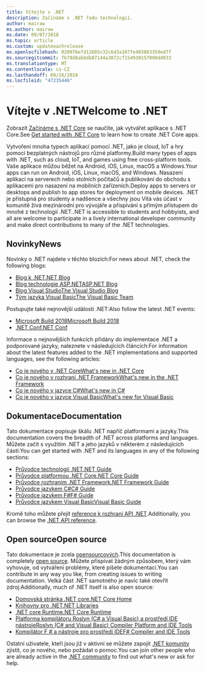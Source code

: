 ```yaml
---
title: Vítejte v .NET
description: Začínáme s .NET řadu technologií.
author: mairaw
ms.author: mairaw
ms.date: 09/07/2018
ms.topic: article
ms.custom: updateeachrelease
ms.openlocfilehash: 020976efd12685c32c6d3a107fe403883359ed7f
ms.sourcegitcommit: fb78d8abbdb87144a3872cf154930157090dd933
ms.translationtype: MT
ms.contentlocale: cs-CZ
ms.lasthandoff: 09/26/2018
ms.locfileid: "47235446"
---
```

# <a name="welcome-to-net"></a><span data-ttu-id="aaddb-103">Vítejte v .NET</span><span class="sxs-lookup"><span data-stu-id="aaddb-103">Welcome to .NET</span></span>

<span data-ttu-id="aaddb-104">Zobrazit [Začínáme s .NET Core](core/get-started.md) se naučíte, jak vytvářet aplikace s .NET Core.</span><span class="sxs-lookup"><span data-stu-id="aaddb-104">See [Get started with .NET Core](core/get-started.md) to learn how to create .NET Core apps.</span></span>

<span data-ttu-id="aaddb-105">Vytvoření mnoha typech aplikací pomocí .NET, jako je cloud, IoT a hry pomocí bezplatných nástrojů pro různé platformy.</span><span class="sxs-lookup"><span data-stu-id="aaddb-105">Build many types of apps with .NET, such as cloud, IoT, and games using free cross-platform tools.</span></span> <span data-ttu-id="aaddb-106">Vaše aplikace můžou běžet na Android, iOS, Linux, macOS a Windows.</span><span class="sxs-lookup"><span data-stu-id="aaddb-106">Your apps can run on Android, iOS, Linux, macOS, and Windows.</span></span> <span data-ttu-id="aaddb-107">Nasazení aplikací na serverech nebo stolních počítačů a publikování do obchodu s aplikacemi pro nasazení na mobilních zařízeních.</span><span class="sxs-lookup"><span data-stu-id="aaddb-107">Deploy apps to servers or desktops and publish to app stores for deployment on mobile devices.</span></span> <span data-ttu-id="aaddb-108">.NET je přístupná pro studenty a nadšence a všechny jsou Vítá vás účast v komunitě živá mezinárodní pro vývojáře a přispívání s přímým přístupem do mnohé z technologií .NET.</span><span class="sxs-lookup"><span data-stu-id="aaddb-108">.NET is accessible to students and hobbyists, and all are welcome to participate in a lively international developer community and make direct contributions to many of the .NET technologies.</span></span>

## <a name="news"></a><span data-ttu-id="aaddb-109">Novinky</span><span class="sxs-lookup"><span data-stu-id="aaddb-109">News</span></span>

<span data-ttu-id="aaddb-110">Novinky o .NET najdete v těchto blozích:</span><span class="sxs-lookup"><span data-stu-id="aaddb-110">For news about .NET, check the following blogs:</span></span>

- [<span data-ttu-id="aaddb-111">Blog k .NET</span><span class="sxs-lookup"><span data-stu-id="aaddb-111">.NET Blog</span></span>](https://blogs.msdn.microsoft.com/dotnet/)
- [<span data-ttu-id="aaddb-112">Blog technologie ASP.NET</span><span class="sxs-lookup"><span data-stu-id="aaddb-112">ASP.NET Blog</span></span>](https://blogs.msdn.microsoft.com/webdev/)
- [<span data-ttu-id="aaddb-113">Blog Visual Studio</span><span class="sxs-lookup"><span data-stu-id="aaddb-113">The Visual Studio Blog</span></span>](https://blogs.msdn.microsoft.com/visualstudio/)
- [<span data-ttu-id="aaddb-114">Tým jazyka Visual Basic</span><span class="sxs-lookup"><span data-stu-id="aaddb-114">The Visual Basic Team</span></span>](https://blogs.msdn.microsoft.com/vbteam/)

<span data-ttu-id="aaddb-115">Postupujte také nejnovější události .NET:</span><span class="sxs-lookup"><span data-stu-id="aaddb-115">Also follow the latest .NET events:</span></span>

- [<span data-ttu-id="aaddb-116">Microsoft Build 2018</span><span class="sxs-lookup"><span data-stu-id="aaddb-116">Microsoft Build 2018</span></span>](https://channel9.msdn.com/Events/Build/2018)
- [<span data-ttu-id="aaddb-117">.NET Conf</span><span class="sxs-lookup"><span data-stu-id="aaddb-117">.NET Conf</span></span>](https://www.dotnetconf.net/)

<span data-ttu-id="aaddb-118">Informace o nejnovějších funkcích přidány do implementace .NET a podporované jazyky, naleznete v následujících článcích:</span><span class="sxs-lookup"><span data-stu-id="aaddb-118">For information about the latest features added to the .NET implementations and supported languages, see the following articles:</span></span>

- [<span data-ttu-id="aaddb-119">Co je nového v .NET Core</span><span class="sxs-lookup"><span data-stu-id="aaddb-119">What's new in .NET Core</span></span>](core/whats-new/index.md)
- [<span data-ttu-id="aaddb-120">Co je nového v rozhraní .NET Framework</span><span class="sxs-lookup"><span data-stu-id="aaddb-120">What's new in the .NET Framework</span></span>](framework/whats-new/index.md)
- [<span data-ttu-id="aaddb-121">Co je nového v jazyce C#</span><span class="sxs-lookup"><span data-stu-id="aaddb-121">What's new in C#</span></span>](csharp/whats-new/index.md)
- [<span data-ttu-id="aaddb-122">Co je nového v jazyce Visual Basic</span><span class="sxs-lookup"><span data-stu-id="aaddb-122">What's new for Visual Basic</span></span>](visual-basic/getting-started/whats-new.md)

## <a name="documentation"></a><span data-ttu-id="aaddb-123">Dokumentace</span><span class="sxs-lookup"><span data-stu-id="aaddb-123">Documentation</span></span>

<span data-ttu-id="aaddb-124">Tato dokumentace popisuje škálu .NET napříč platformami a jazyky.</span><span class="sxs-lookup"><span data-stu-id="aaddb-124">This documentation covers the breadth of .NET across platforms and languages.</span></span>  <span data-ttu-id="aaddb-125">Můžete začít s využitím .NET a jeho jazyků v některém z následujících částí:</span><span class="sxs-lookup"><span data-stu-id="aaddb-125">You can get started with .NET and its languages in any of the following sections:</span></span>

- [<span data-ttu-id="aaddb-126">Průvodce technologií .NET</span><span class="sxs-lookup"><span data-stu-id="aaddb-126">.NET Guide</span></span>](standard/index.md)
- [<span data-ttu-id="aaddb-127">Průvodce platformou .NET Core</span><span class="sxs-lookup"><span data-stu-id="aaddb-127">.NET Core Guide</span></span>](core/index.md)
- [<span data-ttu-id="aaddb-128">Průvodce rozhraním .NET Framework</span><span class="sxs-lookup"><span data-stu-id="aaddb-128">.NET Framework Guide</span></span>](framework/index.md)
- [<span data-ttu-id="aaddb-129">Průvodce jazykem C#</span><span class="sxs-lookup"><span data-stu-id="aaddb-129">C# Guide</span></span>](csharp/index.md)
- [<span data-ttu-id="aaddb-130">Průvodce jazykem F#</span><span class="sxs-lookup"><span data-stu-id="aaddb-130">F# Guide</span></span>](fsharp/index.md)
- [<span data-ttu-id="aaddb-131">Průvodce jazykem Visual Basic</span><span class="sxs-lookup"><span data-stu-id="aaddb-131">Visual Basic Guide</span></span>](visual-basic/index.md)

<span data-ttu-id="aaddb-132">Kromě toho můžete přejít [reference k rozhraní API .NET](/dotnet/api).</span><span class="sxs-lookup"><span data-stu-id="aaddb-132">Additionally, you can browse the [.NET API reference](/dotnet/api).</span></span>

## <a name="open-source"></a><span data-ttu-id="aaddb-133">Open source</span><span class="sxs-lookup"><span data-stu-id="aaddb-133">Open source</span></span>

<span data-ttu-id="aaddb-134">Tato dokumentace je zcela [opensourcových](https://github.com/dotnet/docs).</span><span class="sxs-lookup"><span data-stu-id="aaddb-134">This documentation is completely [open source](https://github.com/dotnet/docs).</span></span> <span data-ttu-id="aaddb-135">Můžete přispívat žádným způsobem, který vám vyhovuje, od vytváření problémy, které píšete dokumentaci.</span><span class="sxs-lookup"><span data-stu-id="aaddb-135">You can contribute in any way you like, from creating issues to writing documentation.</span></span>  <span data-ttu-id="aaddb-136">Velká část .NET samotného je navíc také otevřít zdroj:</span><span class="sxs-lookup"><span data-stu-id="aaddb-136">Additionally, much of .NET itself is also open source:</span></span>

- [<span data-ttu-id="aaddb-137">Domovská stránka .NET core</span><span class="sxs-lookup"><span data-stu-id="aaddb-137">.NET Core Home</span></span>](https://github.com/dotnet/core)
- [<span data-ttu-id="aaddb-138">Knihovny pro .NET</span><span class="sxs-lookup"><span data-stu-id="aaddb-138">.NET Libraries</span></span>](https://github.com/dotnet/corefx)
- [<span data-ttu-id="aaddb-139">.NET core Runtime</span><span class="sxs-lookup"><span data-stu-id="aaddb-139">.NET Core Runtime</span></span>](https://github.com/dotnet/coreclr)
- [<span data-ttu-id="aaddb-140">Platforma kompilátoru Roslyn (C# a Visual Basic) a prostředí IDE nástroje</span><span class="sxs-lookup"><span data-stu-id="aaddb-140">Roslyn (C# and Visual Basic) Compiler Platform and IDE Tools</span></span>](https://github.com/dotnet/roslyn)
- [<span data-ttu-id="aaddb-141">Kompilátor F # a nástroje pro prostředí IDE</span><span class="sxs-lookup"><span data-stu-id="aaddb-141">F# Compiler and IDE Tools</span></span>](https://github.com/microsoft/visualfsharp)

<span data-ttu-id="aaddb-142">Ostatní uživatele, kteří jsou již v aktivní se můžete zapojit [.NET komunity](https://www.microsoft.com/net/community) zjistit, co je nového, nebo požádat o pomoc.</span><span class="sxs-lookup"><span data-stu-id="aaddb-142">You can join other people who are already active in the [.NET community](https://www.microsoft.com/net/community) to find out what's new or ask for help.</span></span>
